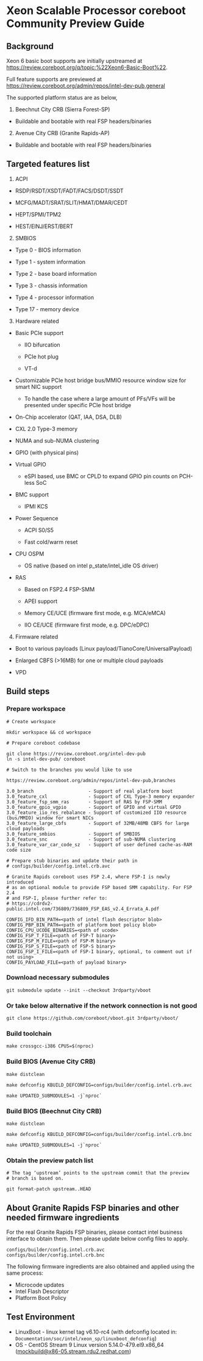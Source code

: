 Xeon Scalable Processor coreboot Community Preview Guide
================================================

## Background

Xeon 6 basic boot supports are initially upstreamed at
<https://review.coreboot.org/q/topic:%22Xeon6-Basic-Boot%22>.

Full feature supports are previewed at
<https://review.coreboot.org/admin/repos/intel-dev-pub,general>

The supported platform status are as below,

1. Beechnut City CRB (Sierra Forest-SP)

- Buildable and bootable with real FSP headers/binaries

2. Avenue City CRB (Granite Rapids-AP)

- Buildable and bootable with real FSP headers/binaries

## Targeted features list

1. ACPI

- RSDP/RSDT/XSDT/FADT/FACS/DSDT/SSDT

- MCFG/MADT/SRAT/SLIT/HMAT/DMAR/CEDT

- HEPT/SPMI/TPM2

- HEST/EINJ/ERST/BERT

2. SMBIOS

- Type 0 - BIOS information

- Type 1 - system information

- Type 2 - base board information

- Type 3 - chassis information

- Type 4 - processor information

- Type 17 - memory device

3. Hardware related

- Basic PCIe support

  * IIO bifurcation

  * PCIe hot plug

  * VT-d

- Customizable PCIe host bridge bus/MMIO resource window size for smart NIC support

  * To handle the case where a large amount of PFs/VFs will be presented under specific PCIe host bridge

- On-Chip accelerator (QAT, IAA, DSA, DLB)

- CXL 2.0 Type-3 memory

- NUMA and sub-NUMA clustering

- GPIO (with physical pins)

- Virtual GPIO

  * eSPI based, use BMC or CPLD to expand GPIO pin counts on PCH-less SoC

- BMC support

  * IPMI KCS

- Power Sequence

  * ACPI S0/S5

  * Fast cold/warm reset

- CPU OSPM

  * OS native (based on intel p_state/intel_idle OS driver)

- RAS

  * Based on FSP2.4 FSP-SMM

  * APEI support

  * Memory CE/UCE (firmware first mode, e.g. MCA/eMCA)

  * IIO CE/UCE (firmware first mode, e.g. DPC/eDPC)

4. Firmware related

- Boot to various payloads (Linux payload/TianoCore/UniversalPayload)

- Enlarged CBFS (>16MB) for one or multiple cloud payloads

- VPD

## Build steps

### Prepare workspace

```
# Create workspace

mkdir workspace && cd workspace

# Prepare coreboot codebase

git clone https://review.coreboot.org/intel-dev-pub
ln -s intel-dev-pub/ coreboot

# Switch to the branches you would like to use

https://review.coreboot.org/admin/repos/intel-dev-pub,branches

3.0_branch                    - Support of real platform boot
3.0_feature_cxl               - Support of CXL Type-3 memory expander
3.0_feature_fsp_smm_ras       - Support of RAS by FSP-SMM
3.0_feature_gpio_vgpio        - Support of GPIO and virtual GPIO
3.0_feature_iio_res_rebalance - Support of customized IIO resource (bus/MMIO) window for smart NICs
3.0_feature_large_cbfs        - Support of 32MB/48MB CBFS for large cloud payloads
3.0_feature_smbios            - Support of SMBIOS
3.0_feature_snc               - Support of sub-NUMA clustering
3.0_feature_var_car_code_sz   - Support of user defined cache-as-RAM code size

# Prepare stub binaries and update their path in
# configs/builder/config.intel.crb.avc

# Granite Rapids coreboot uses FSP 2.4, where FSP-I is newly introduced
# as an optional module to provide FSP based SMM capability. For FSP 2.4
# and FSP-I, please further refer to:
# https://cdrdv2-public.intel.com/736809/736809_FSP_EAS_v2.4_Errata_A.pdf

CONFIG_IFD_BIN_PATH=<path of intel flash descriptor blob>
CONFIG_PBP_BIN_PATH=<path of platform boot policy blob>
CONFIG_CPU_UCODE_BINARIES=<path of ucode>
CONFIG_FSP_T_FILE=<path of FSP-T binary>
CONFIG_FSP_M_FILE=<path of FSP-M binary>
CONFIG_FSP_S_FILE=<path of FSP-S binary>
CONFIG_FSP_I_FILE=<path of FSP-I binary, optional, to comment out if not using>
CONFIG_PAYLOAD_FILE=<path of payload binary>
```

### Download necessary submodules
```
git submodule update --init --checkout 3rdparty/vboot
```

### Or take below alternative if the network connection is not good
```
git clone https://github.com/coreboot/vboot.git 3rdparty/vboot/
```

### Build toolchain
```
make crossgcc-i386 CPUS=$(nproc)
```

### Build BIOS (Avenue City CRB)
```
make distclean

make defconfig KBUILD_DEFCONFIG=configs/builder/config.intel.crb.avc

make UPDATED_SUBMODULES=1 -j`nproc`
```

### Build BIOS (Beechnut City CRB)
```
make distclean

make defconfig KBUILD_DEFCONFIG=configs/builder/config.intel.crb.bnc

make UPDATED_SUBMODULES=1 -j`nproc`
```

### Obtain the preview patch list

```
# The tag ‘upstream’ points to the upstream commit that the preview
# branch is based on.

git format-patch upstream..HEAD
```

## About Granite Rapids FSP binaries and other needed firmware ingredients

For the real Granite Rapids FSP binaries, please contact intel business interface to obtain them.
Then please update below config files to apply.

```
configs/builder/config.intel.crb.avc
configs/builder/config.intel.crb.bnc
```

The following firmware ingredients are also obtained and applied using the same process:

- Microcode updates
- Intel Flash Descriptor
- Platform Boot Policy

## Test Environment

- LinuxBoot - linux kernel tag v6.10-rc4 (with defconfig located in: `Documentation/soc/intel/xeon_sp/linuxboot_defconfig`)
- OS - CentOS Stream 9 Linux version 5.14.0-479.el9.x86_64 (mockbuild@x86-05.stream.rdu2.redhat.com)
